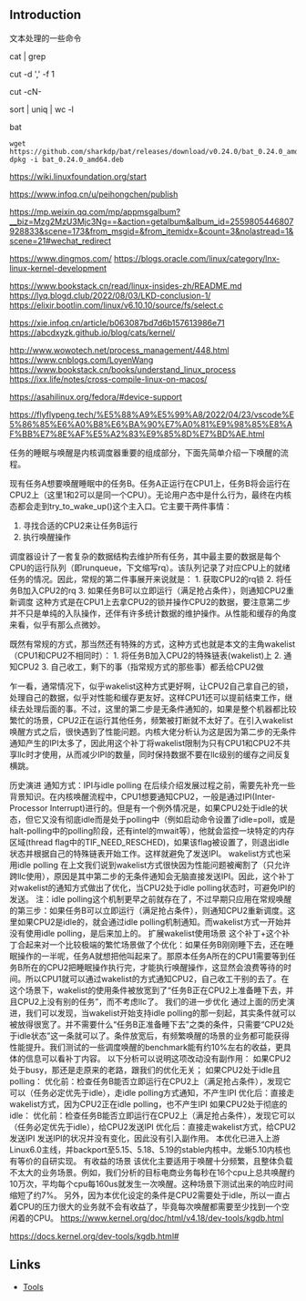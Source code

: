 ## Introduction





文本处理的一些命令

cat | grep



cut -d ',' -f 1

cut -cN-



sort | uniq | wc -l 




bat

```shell
wget  https://github.com/sharkdp/bat/releases/download/v0.24.0/bat_0.24.0_amd64.deb
dpkg -i bat_0.24.0_amd64.deb
```




https://wiki.linuxfoundation.org/start

https://www.infoq.cn/u/peihongchen/publish

https://mp.weixin.qq.com/mp/appmsgalbum?__biz=Mzg2MzU3Mjc3Ng==&action=getalbum&album_id=2559805446807928833&scene=173&from_msgid=&from_itemidx=&count=3&nolastread=1&scene=21#wechat_redirect





https://www.dingmos.com/
https://blogs.oracle.com/linux/category/lnx-linux-kernel-development


https://www.bookstack.cn/read/linux-insides-zh/README.md
https://lyq.blogd.club/2022/08/03/LKD-conclusion-1/
https://elixir.bootlin.com/linux/v6.10.10/source/fs/select.c

https://xie.infoq.cn/article/b063087bd7d6b157613986e71
https://abcdxyzk.github.io/blog/cats/kernel/

http://www.wowotech.net/process_management/448.html
https://www.cnblogs.com/LoyenWang
https://www.bookstack.cn/books/understand_linux_process
https://ixx.life/notes/cross-compile-linux-on-macos/

https://asahilinux.org/fedora/#device-support

https://flyflypeng.tech/%E5%88%A9%E5%99%A8/2022/04/23/vscode%E5%86%85%E6%A0%B8%E6%BA%90%E7%A0%81%E9%98%85%E8%AF%BB%E7%8E%AF%E5%A2%83%E9%85%8D%E7%BD%AE.html






任务的睡眠与唤醒是内核调度器重要的组成部分，下面先简单介绍一下唤醒的流程。

现有任务A想要唤醒睡眠中的任务B。任务A正运行在CPU1上，任务B将会运行在CPU2上（这里1和2可以是同一个CPU）。无论用户态中是什么行为，最终在内核态都会走到try_to_wake_up()这个主入口。它主要干两件事情：
1. 寻找合适的CPU2来让任务B运行
2. 执行唤醒操作

调度器设计了一套复杂的数据结构去维护所有任务，其中最主要的数据是每个CPU的运行队列（即runqueue，下文缩写rq）。该队列记录了对应CPU上的就绪任务的情况。因此，常规的第二件事展开来说就是：
1.
获取CPU2的rq锁
2.
将任务B加入CPU2的rq
3.
如果任务B可以立即运行（满足抢占条件），则通知CPU2重新调度
这种方式是在CPU1上去拿CPU2的锁并操作CPU2的数据，要注意第二步并不只是单纯的入队操作，还伴有许多统计数据的维护操作。从性能和缓存的角度来看，似乎有那么点微妙。

既然有常规的方式，那当然还有特殊的方式，这种方式也就是本文的主角wakelist（CPU1和CPU2不相同时）：
1.
将任务B加入CPU2的特殊链表(wakelist)上
2.
通知CPU2
3.
自己收工，剩下的事（指常规方式的那些事）都丢给CPU2做

乍一看，通常情况下，似乎wakelist这种方式更好啊，让CPU2自己拿自己的锁，处理自己的数据，似乎对性能和缓存更友好。这样CPU1还可以提前结束工作，继续去处理后面的事。不过，这里的第二步是无条件通知的，如果是整个机器都比较繁忙的场景，CPU2正在运行其他任务，频繁被打断就不太好了。在引入wakelist唤醒方式之后，很快遇到了性能问题。内核大佬分析认为这是因为第二步的无条件通知产生的IPI太多了，因此用这个补丁将wakelist限制为只有CPU1和CPU2不共享llc时才使用，从而减少IPI的数量，同时保持数据不要在llc级别的缓存之间反复横跳。

历史演进
通知方式：IPI与idle polling
在后续介绍发展过程之前，需要先补充一些背景知识。在内核唤醒流程中，CPU1想要通知CPU2，一般是通过IPI(Inter-Processor Interrupt)进行的。但是有一个例外情况是，如果CPU2处于idle的状态，但它又没有彻底idle而是处于polling中（例如启动命令设置了idle=poll，或是halt-polling中的polling阶段，还有intel的mwait等），他就会监控一块特定的内存区域(thread flag中的TIF_NEED_RESCHED)，如果该flag被设置了，则退出idle状态并根据自己的特殊链表开始工作。这样就避免了发送IPI。
wakelist方式也采用idle polling
在上文我们说到wakelist方式很快因为性能问题被阉割了（只允许跨llc使用），原因是其中第二步的无条件通知会无脑直接发送IPI。因此，这个补丁对wakelist的通知方式做出了优化，当CPU2处于idle polling状态时，可避免IPI的发送。
注：idle polling这个机制更早之前就存在了，不过早期只应用在常规唤醒的第三步：如果任务B可以立即运行（满足抢占条件），则通知CPU2重新调度。这里如果CPU2是idle的，就会通过idle polling机制通知。而wakelist方式一开始并没有使用idle polling，是后来加上的。
扩展wakelist使用场景
这个补丁+这个补丁合起来对一个比较极端的繁忙场景做了个优化：如果任务B刚刚睡下去，还在睡眠操作的一半呢，任务A就想把他叫起来了。那原本任务A所在的CPU1需要等到任务B所在的CPU2把睡眠操作执行完，才能执行唤醒操作，这显然会浪费等待的时间。所以CPU1就可以通过wakelist的方式通知CPU2，自己收工干别的去了。在这个场景下，wakelist的使用条件被放宽到了“任务B正在CPU2上准备睡下去，并且CPU2上没有别的任务”，而不考虑llc了。
我们的进一步优化
通过上面的历史演进，我们可以发现，当wakelist开始支持idle polling的那一刻起，其实条件就可以被放得很宽了。并不需要什么“任务B正准备睡下去”之类的条件，只需要“CPU2处于idle状态”这一条就可以了。条件放宽后，有频繁唤醒的场景的业务都可能获得性能提升。我们测试的一些调度唤醒的benchmark能有约10%左右的收益，更具体的信息可以看补丁内容。
以下分析可以说明这项改动没有副作用：
如果CPU2处于busy，那还是走原来的老路，跟我们的优化无关；
如果CPU2处于idle且polling：
优化前：检查任务B能否立即运行在CPU2上（满足抢占条件），发现它可以（任务必定优先于idle），走idle polling方式通知，不产生IPI
优化后：直接走wakelist方式，因为CPU2正在idle polling，也不产生IPI
如果CPU2处于彻底的idle：
优化前：检查任务B能否立即运行在CPU2上（满足抢占条件），发现它可以（任务必定优先于idle），给CPU2发送IPI
优化后：直接走wakelist方式，给CPU2发送IPI
发送IPI的状况并没有变化，因此没有引入副作用。
本优化已进入上游Linux6.0主线，并backport至5.15、5.18、5.19的stable内核中。龙蜥5.10内核也有等价的自研实现。
有收益的场景
该优化主要适用于唤醒十分频繁，且整体负载不太大的业务场景。例如，我们分析的目标电商业务每秒在16个cpu上总共唤醒约10万次，平均每个cpu每160us就发生一次唤醒。这种场景下测试出来的响应时间缩短了约7%。
另外，因为本优化设定的条件是CPU2需要处于idle，所以一直占着CPU的压力很大的业务就不会有收益了，毕竟每次唤醒都需要至少找到一个空闲着的CPU。
https://www.kernel.org/doc/html/v4.18/dev-tools/kgdb.html

https://docs.kernel.org/dev-tools/kgdb.html#







## Links

- [Tools](/docs/CS/OS/Linux/Tools/Tools.md)